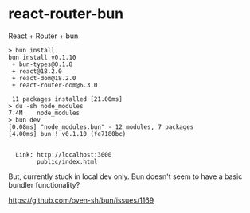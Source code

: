 # react-router-bun

React + Router + bun

```
> bun install
bun install v0.1.10
 + bun-types@0.1.8
 + react@18.2.0
 + react-dom@18.2.0
 + react-router-dom@6.3.0

 11 packages installed [21.00ms]
> du -sh node_modules
7.4M	node_modules
> bun dev
[0.08ms] "node_modules.bun" - 12 modules, 7 packages
[4.00ms] bun!! v0.1.10 (fe7180bc)


  Link: http://localhost:3000
        public/index.html
```

But, currently stuck in local dev only.  Bun doesn't seem to have a basic bundler functionality?

https://github.com/oven-sh/bun/issues/1169
